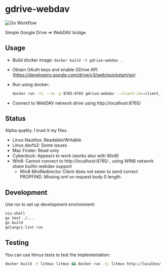 # gdrive-webdav

![Go Workflow](https://github.com/mikea/gdrive-webdav/workflows/Go/badge.svg)

Simple Google Drive => WebDAV bridge.

## Usage

* Build docker image: `docker build -t gdrive-webdav .`
* Obtain OAuth keys and enable GDrive API (https://developers.google.com/drive/v3/web/quickstart/go)
* Run using docker:

  ```bash
  docker run -ti --rm -p 8765:8765 gdrive-webdav --client-id=<client_id> --client-secret=<client_secret>
  ```

* Connect to WebDAV network drive using http://localhost:8765/

## Status

Alpha quality. I trust it my files.

* Linux Nautilus: Readable/Writable
* Linux davfs2: Some issues
* Mac Finder: Read-only
* Cyberduck: Appears to work (works also with Win8)
* Win8: Cannot connect to http://localhost:8765/ , using WIN8 network share builtin webdav support
  * Win8 MiniRedirector Client does not seem to send correct PROPFIND. Missing xml on request body 0 length.

## Development

Use nix to set up development environment:

```bash
nix-shell
go test ./...
go build
golangci-lint run
```

## Testing

You can use litmus tests to test the implementation:

```bash
docker build -t litmus litmus && docker run -ti litmus http://localhost:1234/
```
